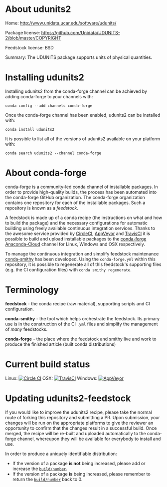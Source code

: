 About udunits2
==============

Home: http://www.unidata.ucar.edu/software/udunits/

Package license: https://github.com/Unidata/UDUNITS-2/blob/master/COPYRIGHT

Feedstock license: BSD

Summary: The UDUNITS package supports units of physical quantities.



Installing udunits2
===================

Installing udunits2 from the conda-forge channel can be achieved by adding conda-forge to your channels with:

```
conda config --add channels conda-forge
```

Once the conda-forge channel has been enabled, udunits2 can be installed with:

```
conda install udunits2
```

It is possible to list all of the versions of udunits2 available on your platform with:

```
conda search udunits2 --channel conda-forge
```


About conda-forge
=================

conda-forge is a community-led conda channel of installable packages.
In order to provide high-quality builds, the process has been automated into the
conda-forge GitHub organization. The conda-forge organization contains one repository 
for each of the installable packages. Such a repository is known as a *feedstock*.

A feedstock is made up of a conda recipe (the instructions on what and how to build
the package) and the necessary configurations for automatic building using freely
available continuous integration services. Thanks to the awesome service provided by
[CircleCI](https://circleci.com/), [AppVeyor](http://www.appveyor.com/)
and [TravisCI](https://travis-ci.org/) it is possible to build and upload installable
packages to the [conda-forge](https://anaconda.org/conda-forge)
[Anaconda-Cloud](http://docs.anaconda.org/) channel for Linux, Windows and OSX respectively.

To manage the continuous integration and simplify feedstock maintenance
[conda-smithy](http://github.com/conda-forge/conda-smithy) has been developed.
Using the ``conda-forge.yml`` within this repository, it is possible to regenerate all of
this feedstock's supporting files (e.g. the CI configuration files) with ``conda smithy regenerate``.


Terminology
===========

**feedstock** - the conda recipe (raw material), supporting scripts and CI configuration.

**conda-smithy** - the tool which helps orchestrate the feedstock.
                   Its primary use is in the construction of the CI ``.yml`` files
                   and simplify the management of *many* feedstocks.

**conda-forge** - the place where the feedstock and smithy live and work to
                  produce the finished article (built conda distributions)

Current build status
====================
Linux: [![Circle CI](https://circleci.com/gh/conda-forge/udunits2-feedstock.svg?style=svg)](https://circleci.com/gh/conda-forge/udunits2-feedstock)
OSX: [![TravisCI](https://travis-ci.org/conda-forge/udunits2-feedstock.svg?branch=master)](https://travis-ci.org/conda-forge/udunits2-feedstock) 
Windows: [![AppVeyor](https://ci.appveyor.com/api/projects/status/github/conda-forge/udunits2-feedstock?svg=True)](https://ci.appveyor.com/project/conda-forge/udunits2-feedstock/branch/master)


Updating udunits2-feedstock
===========================

If you would like to improve the udunits2 recipe, please take the normal
route of forking this repository and submitting a PR. Upon submission, your changes will
be run on the appropriate platforms to give the reviewer an opportunity to confirm that the
changes result in a successful build. Once merged, the recipe will be re-built and uploaded
automatically to the conda-forge channel, whereupon they will be available for everybody to
install and use.

In order to produce a uniquely identifiable distribution:
 * If the version of a package **is not** being increased, please add or increase
   the [``build/number``](http://conda.pydata.org/docs/building/meta-yaml.html#build-number-and-string). 
 * If the version of a package **is** being increased, please remember to return
   the [``build/number``](http://conda.pydata.org/docs/building/meta-yaml.html#build-number-and-string)
   back to 0.
